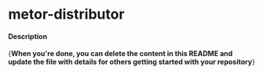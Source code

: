 # metor-distributor

#### Description
{**When you're done, you can delete the content in this README and update the file with details for others getting started with your repository**}


